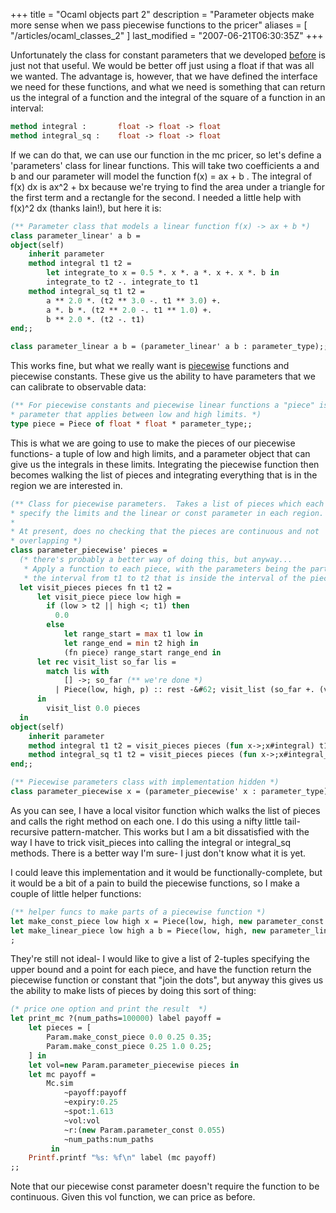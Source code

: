 +++
title = "Ocaml objects part 2"
description = "Parameter objects make more sense when we pass piecewise functions to the pricer"
aliases = [ "/articles/ocaml_classes_2" ]
last_modified = "2007-06-21T06:30:35Z"
+++


Unfortunately the class for constant parameters that we developed
[before][5] is just not that useful. We would be better off just using a
float if that was all we wanted. The advantage is, however, that we
have defined the interface we need for these functions, and what we
need is something that can return us the integral of a function and the
integral of the square of a function in an interval:
```Ocaml
method integral :       float -> float -> float
method integral_sq :    float -> float -> float
```
If we can do that, we can use our function in the mc pricer, so let's
define a 'parameters' class for linear functions. This will take two
coefficients a and b and our parameter will model the function f(x) =
ax + b . The integral of f(x) dx is ax^2 + bx because we're trying to
find the area under a triangle for the first term and a rectangle for
the second. I needed a little help with f(x)^2 dx (thanks Iain!), but
here it is:
```Ocaml
(** Parameter class that models a linear function f(x) -> ax + b *)
class parameter_linear' a b =
object(self)
    inherit parameter
    method integral t1 t2 =
        let integrate_to x = 0.5 *. x *. a *. x +. x *. b in
        integrate_to t2 -. integrate_to t1
    method integral_sq t1 t2 =
        a ** 2.0 *. (t2 ** 3.0 -. t1 ** 3.0) +.
        a *. b *. (t2 ** 2.0 -. t1 ** 1.0) +.
        b ** 2.0 *. (t2 -. t1)
end;;

class parameter_linear a b = (parameter_linear' a b : parameter_type);;
```

This works fine, but what we really want is [piecewise][6] functions and
piecewise constants. These give us the ability to have parameters that
we can calibrate to observable data:
```Ocaml
(** For piecewise constants and piecewise linear functions a "piece" is a
* parameter that applies between low and high limits. *)
type piece = Piece of float * float * parameter_type;;
```

This is what we are going to use to make the pieces of our piecewise
functions- a tuple of low and high limits, and a parameter object that
can give us the integrals in these limits. Integrating the piecewise
function then becomes walking the list of pieces and integrating
everything that is in the region we are interested in.
```Ocaml
(** Class for piecewise parameters.  Takes a list of pieces which each
* specify the limits and the linear or const parameter in each region.
*
* At present, does no checking that the pieces are continuous and not
* overlapping *)
class parameter_piecewise' pieces =
  (* there's probably a better way of doing this, but anyway...
   * Apply a function to each piece, with the parameters being the part of
   * the interval from t1 to t2 that is inside the interval of the piece *)
  let visit_pieces pieces fn t1 t2 =
      let visit_piece piece low high =
        if (low > t2 || high <; t1) then
          0.0
        else
            let range_start = max t1 low in
            let range_end = min t2 high in
            (fn piece) range_start range_end in
      let rec visit_list so_far lis =
        match lis with
            [] ->; so_far (** we're done *)
          | Piece(low, high, p) :: rest -&#62; visit_list (so_far +. (visit_piece p low high)) rest
      in
        visit_list 0.0 pieces
  in
object(self)
    inherit parameter
    method integral t1 t2 = visit_pieces pieces (fun x->;x#integral) t1 t2
    method integral_sq t1 t2 = visit_pieces pieces (fun x->;x#integral_sq) t1 t2
end;;

(** Piecewise parameters class with implementation hidden *)
class parameter_piecewise x = (parameter_piecewise' x : parameter_type);;
```

As you can see, I have a local visitor function which walks the list of
pieces and calls the right method on each one. I do this using a nifty
little tail-recursive pattern-matcher. This works but I am a bit
dissatisfied with the way I have to trick visit_pieces into calling the
integral or integral_sq methods. There is a better way I'm sure- I just
don't know what it is yet.

I could leave this implementation and it would be
functionally-complete, but it would be a bit of a pain to build the
piecewise functions, so I make a couple of little helper functions:
```Ocaml
(** helper funcs to make parts of a piecewise function *)
let make_const_piece low high x = Piece(low, high, new parameter_const x);;
let make_linear_piece low high a b = Piece(low, high, new parameter_linear a b);
;
```

They're still not ideal- I would like to give a list of 2-tuples
specifying the upper bound and a point for each piece, and have the
function return the piecewise function or constant that "join the
dots", but anyway this gives us the ability to make lists of pieces by
doing this sort of thing:
```Ocaml
(* price one option and print the result  *)
let print_mc ?(num_paths=100000) label payoff =
    let pieces = [
        Param.make_const_piece 0.0 0.25 0.35;
        Param.make_const_piece 0.25 1.0 0.25;
    ] in
    let vol=new Param.parameter_piecewise pieces in
    let mc payoff =
        Mc.sim
            ~payoff:payoff
            ~expiry:0.25
            ~spot:1.613
            ~vol:vol
            ~r:(new Param.parameter_const 0.055)
            ~num_paths:num_paths
         in
    Printf.printf "%s: %f\n" label (mc payoff)
;;
```
Note that our piecewise const parameter doesn't require the function to
be continuous. Given this vol function, we can price as before.

[1]: http://www.uncarved.com/articles/ocaml_classes_2
[2]: http://www.uncarved.com/
[3]: http://www.uncarved.com/articles/contact
[4]: http://www.uncarved.com/login/
[5]: http://www.uncarved.com/blog/ocaml_classes.mrk
[6]: http://mathforum.org/library/drmath/sets/select/dm_piecewise.html
[7]: http://www.uncarved.com/tags/computers
